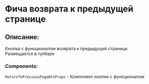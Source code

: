 # Фича возврата к предыдущей странице

## Описание:

Кнопка с функционалом возврата к предыдущей странице. Размещается в тулбаре

### Components:

`ReturnToPreviousPageBtnProps` - Компонент кнопки с функционалом
